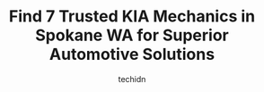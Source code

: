 ---
layout: ampstory
image: https://images.unsplash.com/photo-1634907076255-a56723f9b9ad?ixlib=rb-4.0.3&ixid=MnwxMjA3fDB8MHxwaG90by1wYWdlfHx8fGVufDB8fHx8&auto=format&fit=crop&w=640&h=853&q=80
author: techidn
featured: false
description: When it comes to finding reliable automotive experts in Spokane WA, USA, look no further than the 7 best KIA Mechanic in the area. With their exceptional skills and dedication to providing t
title: Find 7 Trusted KIA Mechanics in Spokane WA for Superior Automotive Solutions
cover:
   title: Find 7 Trusted KIA Mechanics in Spokane WA for Superior Automotive Solutions
   subtitle: Rickpate
   background: https://images.unsplash.com/photo-1634907076255-a56723f9b9ad?ixlib=rb-4.0.3&ixid=MnwxMjA3fDB8MHxwaG90by1wYWdlfHx8fGVufDB8fHx8&auto=format&fit=crop&w=640&h=853&q=80

pages: 
 - layout: thirds
   top: <h1>#1 Lithia Chrysler Dodge Jeep Ram Fiat of Spokane Service Center</h1>
   bottom: "<p>I made an appointment just 2 days before and there were so many appointment times to pick from. When arriving on the day of, I pulled up with no wait for checking in the </p>"
   background: https://www.knot35.com/toplist/wp-content/uploads/2023/06/best-kia-mechanic-1-in-spokane-wa-1685833634.jpeg
   backgroundblur: true
 - layout: thirds
   top: <h1>#2 Martins Auto Services</h1>
   bottom: "<p>2520 N Monroe St, Spokane, WA 99205, United States</p>"
   background: https://www.knot35.com/toplist/wp-content/uploads/2023/06/best-kia-mechanic-2-in-spokane-wa-1685833634.jpeg
   cta:
      link: https://www.knot35.com/toplist/find-7-trusted-kia-mechanics-in-spokane-wa-for-superior-automotive-solutions/
      text: Find 7 Trusted KIA Mechanics in Spokane WA for Superior Automotive Solutions
 - layout: thirds
   top: <h1>#3 North Hill Auto Repair</h1>
   bottom: "<p>4410 N Wall St, Spokane, WA 99205, United States</p>"
   background: https://www.knot35.com/toplist/wp-content/uploads/2023/06/best-kia-mechanic-3-in-spokane-wa-1685833635.jpeg
   cta:
      link: https://www.knot35.com/toplist/find-7-trusted-kia-mechanics-in-spokane-wa-for-superior-automotive-solutions/
      text: Find 7 Trusted KIA Mechanics in Spokane WA for Superior Automotive Solutions
 - layout: thirds
   top: <h1>#4 Ulricks Service Center</h1>
   bottom: "<p>3100 N Division St, Spokane, WA 99207, United States</p>"
   background: https://images.unsplash.com/photo-1488554378835-f7acf46e6c98?ixlib=rb-4.0.3&ixid=MnwxMjA3fDB8MHxwaG90by1wYWdlfHx8fGVufDB8fHx8&auto=format&fit=crop&w=640&h=853&q=80
   cta:
      link: https://www.knot35.com/toplist/find-7-trusted-kia-mechanics-in-spokane-wa-for-superior-automotive-solutions/
      text: Find 7 Trusted KIA Mechanics in Spokane WA for Superior Automotive Solutions
 - layout: thirds
   top: <h1>#5 European AutoHaus</h1>
   bottom: "<p>6510 W Thorpe Rd, Spokane, WA 99224, United States</p>"
   background: https://images.unsplash.com/photo-1527066579998-dbbae57f45ce?ixlib=rb-4.0.3&ixid=MnwxMjA3fDB8MHxwaG90by1wYWdlfHx8fGVufDB8fHx8&auto=format&fit=crop&w=640&h=853&q=80
   cta:
      link: https://www.knot35.com/toplist/find-7-trusted-kia-mechanics-in-spokane-wa-for-superior-automotive-solutions/
      text: Find 7 Trusted KIA Mechanics in Spokane WA for Superior Automotive Solutions
 - layout: thirds
   top: <h1>#6 American Way Auto Body</h1>
   bottom: "<p>6614 E Trent Ave, Spokane Valley, WA 99212, United States</p>"
   background: https://images.unsplash.com/photo-1509114397022-ed747cca3f65?ixlib=rb-4.0.3&ixid=MnwxMjA3fDB8MHxwaG90by1wYWdlfHx8fGVufDB8fHx8&auto=format&fit=crop&w=640&h=853&q=80
   cta:
      link: https://www.knot35.com/toplist/find-7-trusted-kia-mechanics-in-spokane-wa-for-superior-automotive-solutions/
      text: Find 7 Trusted KIA Mechanics in Spokane WA for Superior Automotive Solutions
 - layout: thirds
   top: <h1>#7 Five Mile Auto Center</h1>
   bottom: "<p>6606 N Ash St, Spokane, WA 99208, United States</p>"
   background: https://images.unsplash.com/photo-1591393223703-56fe1347ac62?ixlib=rb-4.0.3&ixid=MnwxMjA3fDB8MHxwaG90by1wYWdlfHx8fGVufDB8fHx8&auto=format&fit=crop&w=640&h=853&q=80
   cta:
      link: https://www.knot35.com/toplist/find-7-trusted-kia-mechanics-in-spokane-wa-for-superior-automotive-solutions/
      text: Find 7 Trusted KIA Mechanics in Spokane WA for Superior Automotive Solutions
 - layout: thirds
   middle: Continue reading...
   background: https://images.unsplash.com/photo-1595364397663-fca4f075d796?ixlib=rb-4.0.3&ixid=MnwxMjA3fDB8MHxwaG90by1wYWdlfHx8fGVufDB8fHx8&auto=format&fit=crop&w=640&h=853&q=80
   cta:
      link: https://www.knot35.com/toplist/find-7-trusted-kia-mechanics-in-spokane-wa-for-superior-automotive-solutions/
      text: Find 7 Trusted KIA Mechanics in Spokane WA for Superior Automotive Solutions
      
---